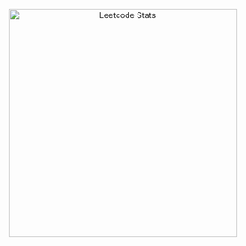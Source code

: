 

<p align="center">
  <a href="https://leetcode.com/huhuzhenzhen/">
    <img src="https://leetcard.jacoblin.cool/huhuzhenzhen?theme=catppuccinMocha&font=Zen%20Maru%20Gothic" alt="Leetcode Stats" width="400" />
  </a>
</p>
